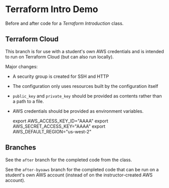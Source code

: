 # Terraform Intro Demo

Before and after code for a _Terraform Introduction_ class.

## Terraform Cloud

This branch is for use with a student's own AWS credentials and is intended to run on Terraform Cloud (but can also run locally).

Major changes:

- A security group is created for SSH and HTTP
- The configuration only uses resources built by the configuration itself
- `public_key` and `private_key` should be provided as contents rather than a path to a file.
- AWS credentials should be provided as environment variables.

    export AWS_ACCESS_KEY_ID="AAAA"
    export AWS_SECRET_ACCESS_KEY="AAAA"
    export AWS_DEFAULT_REGION="us-west-2"
## Branches

See the `after` branch for the completed code from the class.

See the `after-byoaws` branch for the completed code that can be run on a student's own AWS account (instead of on the instructor-created AWS account).
